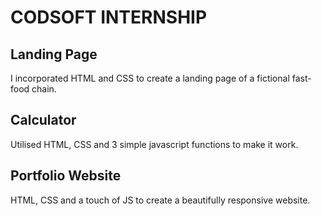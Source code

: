 # CODSOFT INTERNSHIP
## Landing Page
I incorporated HTML and CSS to create a landing page of a fictional fast-food chain.

## Calculator
Utilised HTML, CSS and 3 simple javascript functions to make it work.

## Portfolio Website
HTML, CSS and a touch of JS to create a beautifully responsive website.
